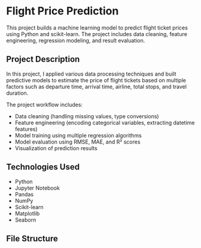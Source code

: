 # Flight Price Prediction

This project builds a machine learning model to predict flight ticket prices using Python and scikit-learn. The project includes data cleaning, feature engineering, regression modeling, and result evaluation.

## Project Description

In this project, I applied various data processing techniques and built predictive models to estimate the price of flight tickets based on multiple factors such as departure time, arrival time, airline, total stops, and travel duration.

The project workflow includes:

- Data cleaning (handling missing values, type conversions)
- Feature engineering (encoding categorical variables, extracting datetime features)
- Model training using multiple regression algorithms
- Model evaluation using RMSE, MAE, and R² scores
- Visualization of prediction results

## Technologies Used

- Python
- Jupyter Notebook
- Pandas
- NumPy
- Scikit-learn
- Matplotlib
- Seaborn

## File Structure

